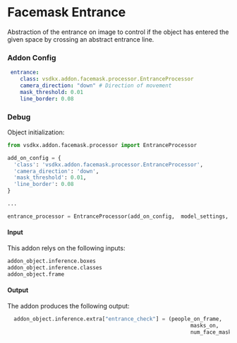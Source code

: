 # Facemask Entrance 

Abstraction of the entrance on image to control if the object has entered the given space by crossing an abstract entrance line.
    
### Addon Config

```yaml
 entrance:
    class: vsdkx.addon.facemask.processor.EntranceProcessor
    camera_direction: "down" # Direction of movement
    mask_threshold: 0.01
    line_border: 0.08
```

### Debug 

Object initialization:

```python
from vsdkx.addon.facemask.processor import EntranceProcessor

add_on_config = {
  'class': 'vsdkx.addon.facemask.processor.EntranceProcessor',
  'camera_direction': 'down',
  'mask_threshold': 0.01,
  'line_border': 0.08
}

...

entrance_processor = EntranceProcessor(add_on_config,  model_settings, model_config)

```

#### Input

This addon relys on the following inputs:

```python
addon_object.inference.boxes
addon_object.inference.classes
addon_object.frame
```

#### Output

The addon produces the following output:

```python
  addon_object.inference.extra["entrance_check"] = (people_on_frame,
                                                          masks_on,
                                                          num_face_masks)
                                                          
```
